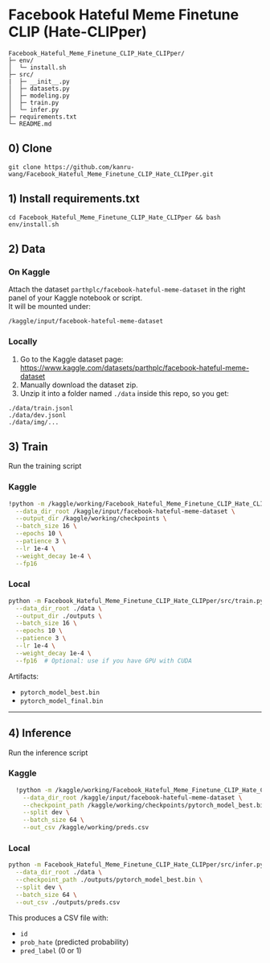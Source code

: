 # Facebook Hateful Meme Finetune CLIP (Hate-CLIPper)

    Facebook_Hateful_Meme_Finetune_CLIP_Hate_CLIPper/
    ├─ env/
    │  └─ install.sh
    ├─ src/
    |  ├─ __init__.py
    │  ├─ datasets.py
    │  ├─ modeling.py
    │  ├─ train.py
    │  └─ infer.py
    ├─ requirements.txt
    └─ README.md

## 0) Clone

    git clone https://github.com/kanru-wang/Facebook_Hateful_Meme_Finetune_CLIP_Hate_CLIPper.git

## 1) Install requirements.txt

    cd Facebook_Hateful_Meme_Finetune_CLIP_Hate_CLIPper && bash env/install.sh

## 2) Data

### On Kaggle
Attach the dataset `parthplc/facebook-hateful-meme-dataset` in the right panel of your Kaggle notebook or script.  
It will be mounted under:
```
/kaggle/input/facebook-hateful-meme-dataset
```

###  Locally
1. Go to the Kaggle dataset page:  
   https://www.kaggle.com/datasets/parthplc/facebook-hateful-meme-dataset
2. Manually download the dataset zip.
3. Unzip it into a folder named `./data` inside this repo, so you get:
```
./data/train.jsonl
./data/dev.jsonl
./data/img/...
```

## 3) Train

Run the training script

### Kaggle
```bash
!python -m /kaggle/working/Facebook_Hateful_Meme_Finetune_CLIP_Hate_CLIPper/src/train.py \
  --data_dir_root /kaggle/input/facebook-hateful-meme-dataset \
  --output_dir /kaggle/working/checkpoints \
  --batch_size 16 \
  --epochs 10 \
  --patience 3 \
  --lr 1e-4 \
  --weight_decay 1e-4 \
  --fp16
```

### Local
```bash
python -m Facebook_Hateful_Meme_Finetune_CLIP_Hate_CLIPper/src/train.py \
  --data_dir_root ./data \
  --output_dir ./outputs \
  --batch_size 16 \
  --epochs 10 \
  --patience 3 \
  --lr 1e-4 \
  --weight_decay 1e-4 \
  --fp16  # Optional: use if you have GPU with CUDA
```

Artifacts:
- `pytorch_model_best.bin`
- `pytorch_model_final.bin`

---

## 4) Inference

Run the inference script

### Kaggle
```bash
  !python -m /kaggle/working/Facebook_Hateful_Meme_Finetune_CLIP_Hate_CLIPper/src/infer.py \
    --data_dir_root /kaggle/input/facebook-hateful-meme-dataset \
    --checkpoint_path /kaggle/working/checkpoints/pytorch_model_best.bin \
    --split dev \
    --batch_size 64 \
    --out_csv /kaggle/working/preds.csv
```

### Local
```bash
python -m Facebook_Hateful_Meme_Finetune_CLIP_Hate_CLIPper/src/infer.py \
  --data_dir_root ./data \
  --checkpoint_path ./outputs/pytorch_model_best.bin \
  --split dev \
  --batch_size 64 \
  --out_csv ./outputs/preds.csv
```

This produces a CSV file with:
- `id`
- `prob_hate` (predicted probability)
- `pred_label` (0 or 1)
